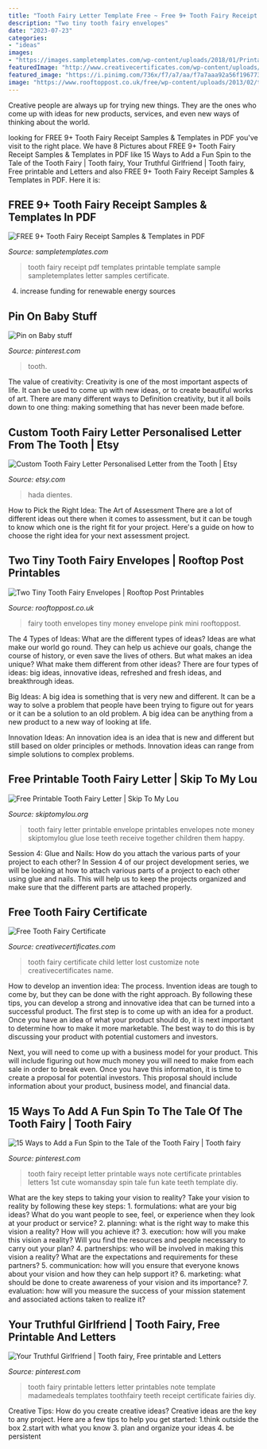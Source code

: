 ```yaml
---
title: "Tooth Fairy Letter Template Free ~ Free 9+ Tooth Fairy Receipt Samples &amp; Templates In Pdf"
description: "Two tiny tooth fairy envelopes"
date: "2023-07-23"
categories:
- "ideas"
images:
- "https://images.sampletemplates.com/wp-content/uploads/2018/01/Printable-Tooth-Fairy-Receipt-Sample.jpg"
featuredImage: "http://www.creativecertificates.com/wp-content/uploads/2011/12/tooth-fairy-certificate-31.jpg"
featured_image: "https://i.pinimg.com/736x/f7/a7/aa/f7a7aaa92a56f1967738396657338fdf--tooth-fairy-letters-fairies.jpg"
image: "https://www.rooftoppost.co.uk/free/wp-content/uploads/2013/02/tiny-tooth-fairy-envelopes-pink-fairy.jpg"
---
```



Creative people are always up for trying new things. They are the ones who come up with ideas for new products, services, and even new ways of thinking about the world.

	

		
looking for FREE 9+ Tooth Fairy Receipt Samples &amp; Templates in PDF you've visit to the right place. We have 8 Pictures about FREE 9+ Tooth Fairy Receipt Samples &amp; Templates in PDF like 15 Ways to Add a Fun Spin to the Tale of the Tooth Fairy | Tooth fairy, Your Truthful Girlfriend | Tooth fairy, Free printable and Letters and also FREE 9+ Tooth Fairy Receipt Samples &amp; Templates in PDF. Here it is:
		
    
## FREE 9+ Tooth Fairy Receipt Samples &amp; Templates In PDF

<img loading=lazy src="https://images.sampletemplates.com/wp-content/uploads/2018/01/Printable-Tooth-Fairy-Receipt-Sample.jpg" onerror="this.onerror=null;this.src='https://tse1.mm.bing.net/th?id=OIP.aXK2z8gOUlcnm315lKmLIwHaKW&amp;pid=15.1';" alt="FREE 9+ Tooth Fairy Receipt Samples &amp; Templates in PDF">

_Source: sampletemplates.com_

>tooth fairy receipt pdf templates printable template sample sampletemplates letter samples certificate. 

	

4. increase funding for renewable energy sources

    
## Pin On Baby Stuff

<img loading=lazy src="https://i.pinimg.com/736x/f7/a7/aa/f7a7aaa92a56f1967738396657338fdf--tooth-fairy-letters-fairies.jpg" onerror="this.onerror=null;this.src='https://tse4.mm.bing.net/th?id=OIP.EoHLGna966Z5HKlf-nDnaAHaHa&amp;pid=15.1';" alt="Pin on Baby stuff">

_Source: pinterest.com_

>tooth. 

	

The value of creativity:
Creativity is one of the most important aspects of life. It can be used to come up with new ideas, or to create beautiful works of art. There are many different ways to Definition creativity, but it all boils down to one thing: making something that has never been made before.

    
## Custom Tooth Fairy Letter Personalised Letter From The Tooth | Etsy

<img loading=lazy src="https://i.etsystatic.com/22858582/r/il/f4185d/2330733223/il_794xN.2330733223_nxkt.jpg" onerror="this.onerror=null;this.src='https://tse4.mm.bing.net/th?id=OIP.ceFQ4dcMJsFHKGmIhJLTlgHaKe&amp;pid=15.1';" alt="Custom Tooth Fairy Letter Personalised Letter from the Tooth | Etsy">

_Source: etsy.com_

>hada dientes. 

	

How to Pick the Right Idea: The Art of Assessment
There are a lot of different ideas out there when it comes to assessment, but it can be tough to know which one is the right fit for your project. Here's a guide on how to choose the right idea for your next assessment project.

    
## Two Tiny Tooth Fairy Envelopes | Rooftop Post Printables

<img loading=lazy src="https://www.rooftoppost.co.uk/free/wp-content/uploads/2013/02/tiny-tooth-fairy-envelopes-pink-fairy.jpg" onerror="this.onerror=null;this.src='https://tse2.mm.bing.net/th?id=OIP.vCwr9VG_wnKatniPIgF4pQHaGO&amp;pid=15.1';" alt="Two Tiny Tooth Fairy Envelopes | Rooftop Post Printables">

_Source: rooftoppost.co.uk_

>fairy tooth envelopes tiny money envelope pink mini rooftoppost. 

	

The 4 Types of Ideas: What are the different types of ideas?
Ideas are what make our world go round. They can help us achieve our goals, change the course of history, or even save the lives of others. But what makes an idea unique? What make them different from other ideas?
There are four types of ideas: big ideas, innovative ideas, refreshed and fresh ideas, and breakthrough ideas.

Big Ideas: A big idea is something that is very new and different. It can be a way to solve a problem that people have been trying to figure out for years or it can be a solution to an old problem. A big idea can be anything from a new product to a new way of looking at life.

Innovation Ideas: An innovation idea is an idea that is new and different but still based on older principles or methods. Innovation ideas can range from simple solutions to complex problems.

    
## Free Printable Tooth Fairy Letter | Skip To My Lou

<img loading=lazy src="https://www.skiptomylou.org/wp-content/uploads/2018/02/Tooth-Fairy-Envelope-Printables-800x1200.jpg" onerror="this.onerror=null;this.src='https://tse1.mm.bing.net/th?id=OIP.xayXJe6IkqgScLPEF1EcdgHaLH&amp;pid=15.1';" alt="Free Printable Tooth Fairy Letter | Skip To My Lou">

_Source: skiptomylou.org_

>tooth fairy letter printable envelope printables envelopes note money skiptomylou glue lose teeth receive together children them happy. 

	

Session 4: Glue and Nails: How do you attach the various parts of your project to each other?
In Session 4 of our project development series, we will be looking at how to attach various parts of a project to each other using glue and nails. This will help us to keep the projects organized and make sure that the different parts are attached properly.

    
## Free Tooth Fairy Certificate

<img loading=lazy src="http://www.creativecertificates.com/wp-content/uploads/2011/12/tooth-fairy-certificate-31.jpg" onerror="this.onerror=null;this.src='https://tse4.mm.bing.net/th?id=OIP.7b03DdfXCu__Q748bM78kgHaFj&amp;pid=15.1';" alt="Free Tooth Fairy Certificate">

_Source: creativecertificates.com_

>tooth fairy certificate child letter lost customize note creativecertificates name. 

	

How to develop an invention idea: The process.
Invention ideas are tough to come by, but they can be done with the right approach. By following these tips, you can develop a strong and innovative idea that can be turned into a successful product.
The first step is to come up with an idea for a product. Once you have an idea of what your product should do, it is next important to determine how to make it more marketable. The best way to do this is by discussing your product with potential customers and investors.

Next, you will need to come up with a business model for your product. This will include figuring out how much money you will need to make from each sale in order to break even. Once you have this information, it is time to create a proposal for potential investors. This proposal should include information about your product, business model, and financial data.

    
## 15 Ways To Add A Fun Spin To The Tale Of The Tooth Fairy | Tooth Fairy

<img loading=lazy src="https://i.pinimg.com/736x/04/d1/b0/04d1b07fda078b0a27bf09fa1fdcdd6a.jpg" onerror="this.onerror=null;this.src='https://tse3.mm.bing.net/th?id=OIP.jlbND_BZVyN5osfClx_r3QHaLH&amp;pid=15.1';" alt="15 Ways to Add a Fun Spin to the Tale of the Tooth Fairy | Tooth fairy">

_Source: pinterest.com_

>tooth fairy receipt letter printable ways note certificate printables letters 1st cute womansday spin tale fun kate teeth template diy. 

	

What are the key steps to taking your vision to reality?
Take your vision to reality by following these key steps: 1. formulations: what are your big ideas? What do you want people to see, feel, or experience when they look at your product or service? 2. planning: what is the right way to make this vision a reality? How will you achieve it? 3. execution: how will you make this vision a reality? Will you find the resources and people necessary to carry out your plan? 4. partnerships: who will be involved in making this vision a reality? What are the expectations and requirements for these partners? 5. communication: how will you ensure that everyone knows about your vision and how they can help support it? 6. marketing: what should be done to create awareness of your vision and its importance? 7. evaluation: how will you measure the success of your mission statement and associated actions taken to realize it?

    
## Your Truthful Girlfriend | Tooth Fairy, Free Printable And Letters

<img loading=lazy src="https://s-media-cache-ak0.pinimg.com/736x/f2/4b/2b/f24b2bc4573f227f52e4ee80a025eec7--tooth-fairy-letters-letter-from-the-tooth-fairy.jpg" onerror="this.onerror=null;this.src='https://tse3.mm.bing.net/th?id=OIP.JCzCpknaMBSlPrY7kgPkVwHaKX&amp;pid=15.1';" alt="Your Truthful Girlfriend | Tooth fairy, Free printable and Letters">

_Source: pinterest.com_

>tooth fairy printable letters letter printables note template madamedeals templates toothfairy teeth receipt certificate fairies diy. 

	

Creative Tips: How do you create creative ideas?
Creative ideas are the key to any project. Here are a few tips to help you get started: 
1.think outside the box 
2.start with what you know 
3. plan and organize your ideas 
4. be persistent 


